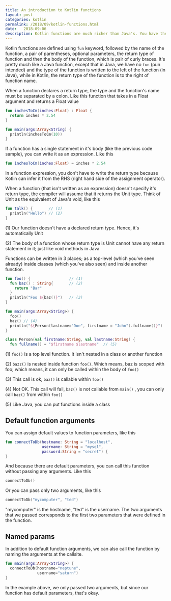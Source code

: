 ```yaml
---
title: An introduction to Kotlin functions
layout: post
categories: kotlin
permalink: /2018/09/kotlin-functions.html
date:   2018-09-06
description: Kotlin functions are much richer than Java's. You have the flexibility to define default values for parameters and even name the parameters at the call site. This why you don't need to do much overloading in Kotlin
---
```


Kotlin functions are defined using `fun` keyword, followed by the name of the function, a pair of parentheses, optional parameters, the return type of function and then the body of the function, which is pair of curly braces. It's pretty much like a Java function, except that in Java,  we have no `fun` (pun intended) and the type of the function  is written to the left of the function (in Java), while in Kotlin, the return type of the function is to the right of function name. 

When a function declares a return type, the type and the function's name must be separated by a colon.  Like this function that takes in a Float argument and returns a Float value


```kotlin
fun inchesToCm(inches:Float) : Float {
  return inches * 2.54
} 

fun main(args:Array<String) {
  println(inchesToCm(10))
}
```


If a function has a single statement in it's body (like the previous code sample), you can write it as an expression. Like this

```kotlin
fun inchesToCm(inches:Float) = inches * 2.54
```

In a function expression, you don't have to write the return type because Kotlin can infer it from the RHS (right hand side of the assignment operator).

When a function (that isn't written as an expression) doesn't specify it's return type, the compiler will assume that it returns the Unit type. Think of Unit as the equivalent of Java's void, like this


```kotlin
fun talk() {       // (1)
  println("Hello") // (2)
}
```

(1) Our function doesn't have a declared return type. Hence, it's automatically Unit

(2) The body of a function whose return type is Unit cannot have any return statement in it; just like void methods in Java

Functions can be written in 3 places; as a top-level (which you've seen already) inside classes (which you've also seen) and inside another function.

```kotlin
fun foo() {                 // (1)
  fun baz() : String{       // (2)
    return "Bar"
  }
  println("Foo ${baz()}") 	// (3)
}

fun main(args:Array<String>) {
  foo()
  baz()	// (4)
  println("${Person(lastname="Doe", firstname = "John").fullname()}")
}

class Person(val firstname:String, val lastname:String) {
  fun fullname() = "$firstname $lastname"  // (5)
```


(1) `foo()` is a top level function. It isn't nested in a class or another function

(2) `bazz()` is nested inside function `foo()`. Which means, baz is scoped with foo; which means, it can only be called within the body of `foo()`

(3) This call is ok, `baz()` is callable within `foo()`

(4) Not OK. This call will fail,  `baz()` is not callable from `main()` , you can only call `baz()` from within `foo()`

(5) Like Java, you can put functions inside a class

## Default function arguments

You can assign default values to function parameters, like this


```kotlin
fun connectToDb(hostname: String = "localhost",
                username: String = "mysql",
                password:String = "secret") {
}
```

And because there are default parameters, you can call this function without passing any arguments. Like this

    
```kotlin
connectToDb()
```

Or you can pass only two arguments, like this


```kotlin
connectToDb("mycomputer", "ted")
```

"mycomputer" is the hostname, "ted" is the username. The two arguments that we passed corresponds to the first two parameters that were defined in the function.

## Named params

In addition to default function arguments, we can also call the function by naming the arguments at the callsite. 

```kotlin
fun main(args:Array<String>) {
  connectToDb(hostname="neptune",
              username="saturn")
}
```

In the example above, we only passed two arguments, but since our function has default parameters, that's okay.
 